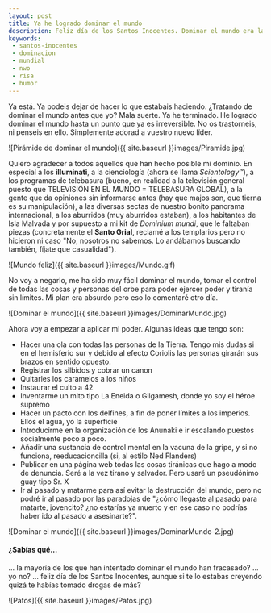 ```yaml
---
layout: post
title: Ya he logrado dominar el mundo
description: Feliz día de los Santos Inocentes. Dominar el mundo era la inocentada.
keywords:
 - santos-inocentes
 - dominacion
 - mundial
 - nwo
 - risa
 - humor
---
```


Ya está. Ya podeis dejar de hacer lo que estabais haciendo. ¿Tratando de dominar el mundo antes que yo? Mala suerte. Ya he terminado. He logrado dominar el mundo hasta un punto que ya es irreversible. No os trastorneis, ni penseis en ello. Simplemente adorad a vuestro nuevo líder.

![Pirámide de dominar el mundo]({{ site.baseurl }}images/Piramide.jpg)

Quiero agradecer a todos aquellos que han hecho posible mi dominio. En especial a los __illuminati__, a la cienciología (ahora se llama _Scientology™_), a los programas de telebasura (bueno, en realidad a la televisión general puesto que TELEVISIÓN EN EL MUNDO = TELEBASURA GLOBAL), a la gente que da opiniones sin informarse antes (hay que majos son, que tierna es su manipulación), a las diversas sectas de nuestro bonito panorama internacional, a los aburridos (muy aburridos estaban), a los habitantes de Isla Malvada y por supuesto a mi kit de _Dominium mundi_, que le faltaban piezas (concretamente el __Santo Grial__, reclamé a los templarios pero no hicieron ni caso "No, nosotros no sabemos. Lo andábamos buscando también, fíjate que casualidad").


![Mundo feliz]({{ site.baseurl }}images/Mundo.gif)

No voy a negarlo, me ha sido muy fácil dominar el mundo, tomar el control de todas las cosas y personas del orbe para poder ejercer poder y tiranía sin límites. Mi plan era absurdo pero eso lo comentaré otro día.

![Dominar el mundo]({{ site.baseurl }}images/DominarMundo.jpg)

Ahora voy a empezar a aplicar mi poder. Algunas ideas que tengo son:

* Hacer una ola con todas las personas de la Tierra. Tengo mis dudas si en el hemisferio sur y debido al efecto Coriolis las personas girarán sus brazos en sentido opuesto.
* Registrar los silbidos y cobrar un canon
* Quitarles los caramelos a los niños
* Instaurar el culto a 42
* Inventarme un mito tipo La Eneida o Gilgamesh, donde yo soy el héroe supremo
* Hacer un pacto con los delfines, a fin de poner límites a los imperios. Ellos el agua, yo la superficie
* Introducirme en la organización de los Anunaki e ir escalando puestos socialmente poco a poco.
* Añadir una sustancia de control mental en la vacuna de la gripe, y si no funciona, reeducacioncilla (si, al estilo Ned Flanders)
* Publicar en una página web todas las cosas tiránicas que hago a modo de denuncia. Seré a la vez tirano y salvador. Pero usaré un pseudónimo guay tipo Sr. X
* Ir al pasado y matarme para así evitar la destrucción del mundo, pero no podré ir al pasado por las paradojas de "¿cómo llegaste al pasado para matarte, jovencito? ¿no estarías ya muerto y en ese caso no podrías haber ido al pasado a asesinarte?".

![Dominar el mundo]({{ site.baseurl }}images/DominarMundo-2.jpg)

#### ¿Sabías qué...
... la mayoría de los que han intentado dominar el mundo han fracasado?
... yo no?
... feliz día de los Santos Inocentes, aunque si te lo estabas creyendo quizá te habías tomado drogas de más?

![Patos]({{ site.baseurl }}images/Patos.jpg)

